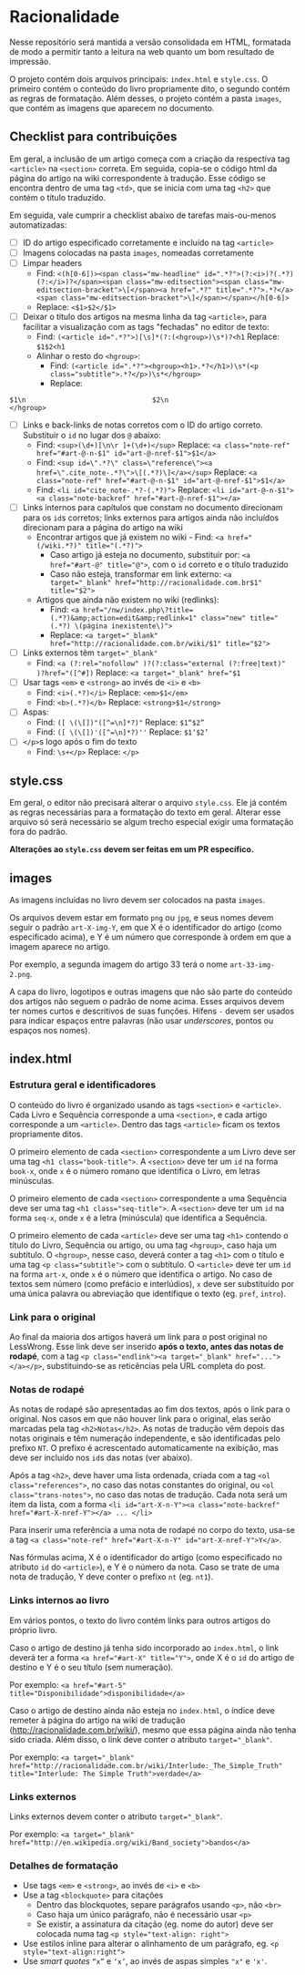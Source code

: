 # Racionalidade

Nesse repositório será mantida a versão consolidada em HTML, formatada de modo a
permitir tanto a leitura na web quanto um bom resultado de impressão.

O projeto contém dois arquivos principais: `index.html` e `style.css`. O
primeiro contém o conteúdo do livro propriamente dito, o segundo contém as
regras de formatação. Além desses, o projeto contém a pasta `images`, que contém
as imagens que aparecem no documento.

## Checklist para contribuições

Em geral, a inclusão de um artigo começa com a criação da respectiva tag
`<article>` na `<section>` correta. Em seguida, copia-se o código html da página
do artigo na wiki correspondente à tradução. Esse código se encontra dentro de
uma tag `<td>`, que se inicia com uma tag `<h2>` que contém o título traduzido.

Em seguida, vale cumprir a checklist abaixo de tarefas mais-ou-menos
automatizadas:

- [ ] ID do artigo especificado corretamente e incluído na tag `<article>`
- [ ] Imagens colocadas na pasta `images`, nomeadas corretamente
- [ ] Limpar headers
  - Find: `<(h[0-6])><span class="mw-headline"
  id=".*?">(?:<i>)?(.*?)(?:</i>)?</span><span class="mw-editsection"><span
  class="mw-editsection-bracket">\[</span><a href=".*?" title=".*?">.*?</a><span
  class="mw-editsection-bracket">\]</span></span></h[0-6]>`
  - Replace: `<$1>$2</$1>`
- [ ] Deixar o título dos artigos na mesma linha da tag `<article>`, para
facilitar a visualização com as tags "fechadas" no editor de texto:
  - Find: `(<article id=".*?">)[\s]*(?:(<hgroup>)\s*)?<h1` Replace: `$1$2<h1`
  - Alinhar o resto do `<hgroup>`:
    - Find: `(<article id=".*?"><hgroup><h1>.*?</h1>)\s*(<p class="subtitle">.*?</p>)\s*</hgroup>`
    - Replace:

```
$1\n                               $2\n                        </hgroup>
```

- [ ] Links e back-links de notas corretos com o ID do artigo correto.
  Substituir o `id` no lugar dos `@` abaixo:
  - Find: `<sup>(\d+)[\n\r ]+(\d+)</sup>` Replace: `<a class="note-ref"
  href="#art-@-n-$1" id="art-@-nref-$1">$1</a>`
  - Find: `<sup id=\".*?\" class=\"reference\"><a
  href=\".cite_note-.*?\">\[(.*?)\]</a></sup>` Replace: `<a class="note-ref"
  href="#art-@-n-$1" id="art-@-nref-$1">$1</a>`
  - Find: `<li id="cite_note-.*?-(.*?)">` Replace: `<li id="art-@-n-$1"><a
  class="note-backref" href="#art-@-nref-$1"></a>`
- [ ] Links internos para capítulos que constam no documento direcionam para os
`id`s corretos; links externos para artigos ainda não incluídos direcionam para
a página do artigo na wiki
  - Encontrar artigos que já existem no wiki - Find: `<a href="(/wiki.*?)"
  title="(.*?)">`
    - Caso artigo já esteja no documento, substituir por: `<a href="#art-@"
    title="@">`, com o `id` correto e o título traduzido
    - Caso não esteja, transformar em link externo: `<a target="_blank"
    href="http://racionalidade.com.br$1" title="$2">`
  - Artigos que ainda não existem no wiki (redlinks):
    - Find: `<a href="/nw/index.php\?title=(.*?)&amp;action=edit&amp;redlink=1"
    class="new" title="(.*?) \(página inexistente\)">`
    - Replace: `<a target="_blank" href="http://racionalidade.com.br/wiki/$1"
    title="$2">`
- [ ] Links externos têm `target="_blank"`
  - Find: `<a (?:rel="nofollow" )?(?:class="external (?:free|text)"
  )?href="([^#])` Replace: `<a target="_blank" href="$1`
- [ ] Usar tags `<em>` e `<strong>` ao invés de `<i>` e `<b>`
  - Find: `<i>(.*?)</i>` Replace: `<em>$1</em>`
  - Find: `<b>(.*?)</b>` Replace: `<strong>$1</strong>`
- [ ] Aspas:
  - Find: `([ \(\[])"([^=\n]*?)"` Replace: `$1“$2”`
  - Find: `([ \(\[])'([^=\n]*?)''` Replace: `$1‘$2’`
- [ ] `</p>`s logo após o fim do texto
  - Find: `\s+</p>` Replace: `</p>`

## style.css

Em geral, o editor não precisará alterar o arquivo `style.css`. Ele já contém as
regras necessárias para a formatação do texto em geral. Alterar esse arquivo só
será necessário se algum trecho especial exigir uma formatação fora do padrão.

**Alterações ao `style.css` devem ser feitas em um PR específico.**

## images

As imagens incluídas no livro devem ser colocados na pasta `images`.

Os arquivos devem estar em formato `png` ou `jpg`, e seus nomes devem seguir o
padrão `art-X-img-Y`, em que X é o identificador do artigo (como especificado
acima), e Y é um número que corresponde à ordem em que a imagem aparece no
artigo.

Por exemplo, a segunda imagem do artigo 33 terá o nome `art-33-img-2.png`.

A capa do livro, logotipos e outras imagens que não são parte do conteúdo dos
artigos não seguem o padrão de nome acima. Esses arquivos devem ter nomes curtos
e descritivos de suas funções. Hífens `-` devem ser usados para indicar espaços
entre palavras (não usar *underscores*, pontos ou espaços nos nomes).

## index.html

### Estrutura geral e identificadores

O conteúdo do livro é organizado usando as tags `<section>` e `<article>`. Cada
Livro e Sequência corresponde a uma `<section>`, e cada artigo corresponde a um
`<article>`. Dentro das tags `<article>` ficam os textos propriamente ditos.

O primeiro elemento de cada `<section>` correspondente a um Livro deve ser uma
tag `<h1 class="book-title">`. A `<section>` deve ter um `id` na forma `book-x`,
onde `x` é o número romano que identifica o Livro, em letras minúsculas.

O primeiro elemento de cada `<section>` correspondente a uma Sequência deve ser
uma tag `<h1 class="seq-title">`. A `<section>` deve ter um `id` na forma
`seq-x`, onde `x` é a letra (minúscula) que identifica a Sequência.

O primeiro elemento de cada `<article>` deve ser uma tag `<h1>` contendo o
título do Livro, Sequência ou artigo, ou uma tag `<hgroup>`, caso haja um
subtítulo. O `<hgroup>`, nesse caso, deverá conter a tag `<h1>` com o título e
uma tag `<p class="subtitle">` com o subtítulo. O `<article>` deve ter um `id`
na forma `art-x`, onde `x` é o número que identifica o artigo. No caso de textos
sem número (como prefácio e interlúdios), `x` deve ser substituído por uma única
palavra ou abreviação que identifique o texto (eg. `pref`, `intro`).

### Link para o original

Ao final da maioria dos artigos haverá um link para o post original no
LessWrong. Esse link deve ser inserido **após o texto, antes das notas de
rodapé**, com a tag `<p class="endlink"><a target="_blank" href="..."></a></p>`,
substituindo-se as reticências pela URL completa do post.

### Notas de rodapé

As notas de rodapé são apresentadas ao fim dos textos, após o link para o
original. Nos casos em que não houver link para o original, elas serão marcadas
pela tag `<h2>Notas</h2>`. As notas de tradução vêm depois das notas originais e
têm numeração independente, e são identificadas pelo prefixo `NT`. O prefixo é
acrescentado automaticamente na exibição, mas deve ser incluído nos `id`s das
notas (ver abaixo).

Após a tag `<h2>`, deve haver uma lista ordenada, criada com a tag `<ol
class="references">`, no caso das notas constantes do original, ou `<ol
class="trans-notes">`, no caso das notas de tradução. Cada nota será um item da
lista, com a forma `<li id="art-X-n-Y"><a class="note-backref"
href="#art-X-nref-Y"></a> ... </li>`

Para inserir uma referência a uma nota de rodapé no corpo do texto, usa-se a tag
`<a class="note-ref" href="#art-X-n-Y" id="art-X-nref-Y">Y</a>`.

Nas fórmulas acima, X é o identificador do artigo (como especificado no atributo
`id` do `<article>`), e Y é o número da nota. Caso se trate de uma nota de
tradução, Y deve conter o prefixo `nt` (eg. `nt1`).

### Links internos ao livro

Em vários pontos, o texto do livro contém links para outros artigos do próprio
livro.

Caso o artigo de destino já tenha sido incorporado ao `index.html`, o link
deverá ter a forma `<a href="#art-X" title="Y">`, onde X é o `id` do artigo de
destino e Y é o seu título (sem numeração).

Por exemplo: `<a href="#art-5" title="Disponibilidade">disponibilidade</a>`

Caso o artigo de destino ainda não esteja no `index.html`, o índice deve remeter
à página do artigo na wiki de tradução (http://racionalidade.com.br/wiki/),
mesmo que essa página ainda não tenha sido criada. Além disso, o link deve
conter o atributo `target="_blank"`.

Por exemplo: `<a target="_blank"
    href="http://racionalidade.com.br/wiki/Interlude:_The_Simple_Truth"
    title="Interlude: The Simple Truth">verdade</a>`

### Links externos

Links externos devem conter o atributo `target="_blank"`.

Por exemplo: `<a target="_blank"
    href="http://en.wikipedia.org/wiki/Band_society">bandos</a>`

### Detalhes de formatação

- Use tags `<em>` e `<strong>`, ao invés de `<i>` e `<b>`
- Use a tag `<blockquote>` para citações
  - Dentro das blockquotes, separe parágrafos usando `<p>`, não `<br>`
  - Caso haja um único parágrafo, não é necessário usar `<p>`
  - Se existir, a assinatura da citação (eg. nome do autor) deve ser colocada
  numa tag `<p style="text-align: right">`
- Use estilos inline para alterar o alinhamento de um parágrafo, eg. `<p
style="text-align:right">`
- Use *smart quotes* `“x”` e `‘x’`, ao invés de aspas simples `"x"` e `'x'`.
